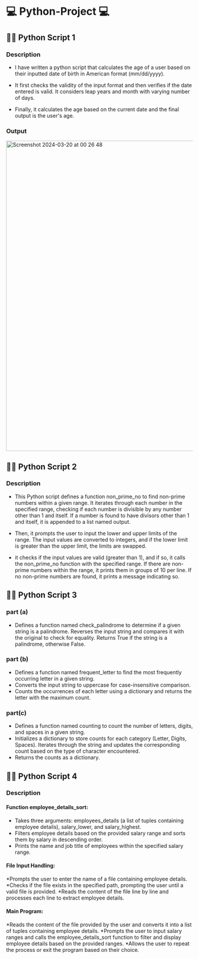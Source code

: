 #  :computer: Python-Project :computer:

## 📍📝 Python Script 1  

### Description
* I have written a python script that calculates the age of a user based on their inputted date of birth in American format (mm/dd/yyyy). 

* It first checks the validity of the input format and then verifies if the date entered is valid. It considers leap years and month with varying number of days.

* Finally, it calculates the age based on the current date and the final output is the user's age.

### Output
<img width="835" alt="Screenshot 2024-03-20 at 00 26 48" src="https://github.com/Gauravonthemixx/Python-Project/assets/91785440/29ac29ea-f52a-4f53-9036-0d5751dc026b">


## 📍📝 Python Script 2
### Description
* This Python script defines a function non_prime_no to find non-prime numbers within a given range. It iterates through each number in the specified range, checking if each number is divisible by any number other than 1 and itself. If a number is found to have divisors other than 1 and itself, it is appended to a list named output.

* Then, it prompts the user to input the lower and upper limits of the range. The input values are converted to integers, and if the lower limit is greater than the upper limit, the limits are swapped.

* it checks if the input values are valid (greater than 1), and if so, it calls the non_prime_no function with the specified range. If there are non-prime numbers within the range, it prints them in groups of 10 per line. If no non-prime numbers are found, it prints a message indicating so.

## 📍📝 Python Script 3
### part (a)

* Defines a function named check_palindrome to determine if a given string is a palindrome.
Reverses the input string and compares it with the original to check for equality.
Returns True if the string is a palindrome, otherwise False.
### part (b)

* Defines a function named frequent_letter to find the most frequently occurring letter in a given string.
* Converts the input string to uppercase for case-insensitive comparison.
* Counts the occurrences of each letter using a dictionary and returns the letter with the maximum count.
 
### part(c)

* Defines a function named counting to count the number of letters, digits, and spaces in a given string.
* Initializes a dictionary to store counts for each category (Letter, Digits, Spaces).
Iterates through the string and updates the corresponding count based on the type of character encountered.
* Returns the counts as a dictionary.

## 📍📝 Python Script 4

### Description

#### Function employee_details_sort:

* Takes three arguments: employees_details (a list of tuples containing employee details), salary_lower, and salary_highest.
* Filters employee details based on the provided salary range and sorts them by salary in descending order.
* Prints the name and job title of employees within the specified salary range.
#### File Input Handling:

*Prompts the user to enter the name of a file containing employee details.
*Checks if the file exists in the specified path, prompting the user until a valid file is provided.
*Reads the content of the file line by line and processes each line to extract employee details.
#### Main Program:

*Reads the content of the file provided by the user and converts it into a list of tuples containing employee details.
*Prompts the user to input salary ranges and calls the employee_details_sort function to filter and display employee details based on the provided ranges.
*Allows the user to repeat the process or exit the program based on their choice.



